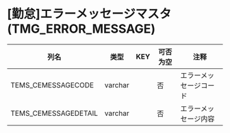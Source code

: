 # [勤怠]エラーメッセージマスタ(TMG_ERROR_MESSAGE)
| 列名   | 类型   | KEY  | 可否为空 | 注释   |
| ---- | ---- | ---- | ---- | ---- |
|TEMS_CEMESSAGECODE|varchar||否|エラーメッセージコード|
|TEMS_CEMESSAGEDETAIL|varchar||否|エラーメッセージ内容|
